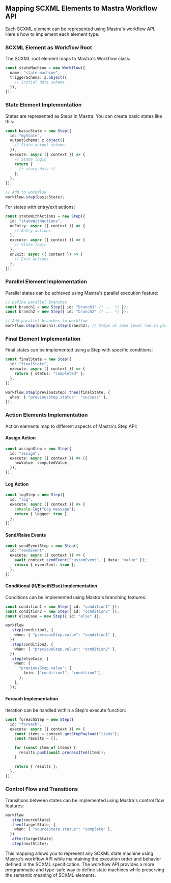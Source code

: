## Mapping SCXML Elements to Mastra Workflow API

Each SCXML element can be represented using Mastra's workflow API. Here's how to implement each element type:

### SCXML Element as Workflow Root

The SCXML root element maps to Mastra's Workflow class:

```typescript
const stateMachine = new Workflow({
  name: "state-machine",
  triggerSchema: z.object({
    // Initial data schema
  }),
});
```

### State Element Implementation

States are represented as Steps in Mastra. You can create basic states like this:

```typescript
const basicState = new Step({
  id: "myState",
  outputSchema: z.object({
    // State output schema
  }),
  execute: async ({ context }) => {
    // State logic
    return {
      /* state data */
    };
  },
});

// Add to workflow
workflow.step(basicState);
```

For states with entry/exit actions:

```typescript
const stateWithActions = new Step({
  id: "stateWithActions",
  onEntry: async ({ context }) => {
    // Entry actions
  },
  execute: async ({ context }) => {
    // State logic
  },
  onExit: async ({ context }) => {
    // Exit actions
  },
});
```

### Parallel Element Implementation

Parallel states can be achieved using Mastra's parallel execution feature:

```typescript
// Define parallel branches
const branch1 = new Step({ id: "branch1" /* ... */ });
const branch2 = new Step({ id: "branch2" /* ... */ });

// Add parallel branches to workflow
workflow.step(branch1).step(branch2); // Steps at same level run in parallel
```

### Final Element Implementation

Final states can be implemented using a Step with specific conditions:

```typescript
const finalState = new Step({
  id: "finalState",
  execute: async ({ context }) => {
    return { status: "completed" };
  },
});

workflow.step(previousStep).then(finalState, {
  when: { "previousStep.status": "success" },
});
```

### Action Elements Implementation

Action elements map to different aspects of Mastra's Step API:

#### Assign Action

```typescript
const assignStep = new Step({
  id: "assign",
  execute: async ({ context }) => ({
    newValue: computedValue,
  }),
});
```

#### Log Action

```typescript
const logStep = new Step({
  id: "log",
  execute: async ({ context }) => {
    console.log("Log message");
    return { logged: true };
  },
});
```

#### Send/Raise Events

```typescript
const sendEventStep = new Step({
  id: "sendEvent",
  execute: async ({ context }) => {
    await context.sendEvent("customEvent", { data: "value" });
    return { eventSent: true };
  },
});
```

#### Conditional (If/Elseif/Else) Implementation

Conditions can be implemented using Mastra's branching features:

```typescript
const condition1 = new Step({ id: "condition1" });
const condition2 = new Step({ id: "condition2" });
const elseCase = new Step({ id: "else" });

workflow
  .step(condition1, {
    when: { "previousStep.value": "condition1" },
  })
  .step(condition2, {
    when: { "previousStep.value": "condition2" },
  })
  .step(elseCase, {
    when: {
      "previousStep.value": {
        $nin: ["condition1", "condition2"],
      },
    },
  });
```

#### Foreach Implementation

Iteration can be handled within a Step's execute function:

```typescript
const foreachStep = new Step({
  id: "foreach",
  execute: async ({ context }) => {
    const items = context.getStepPayload("items");
    const results = [];

    for (const item of items) {
      results.push(await processItem(item));
    }

    return { results };
  },
});
```

### Control Flow and Transitions

Transitions between states can be implemented using Mastra's control flow features:

```typescript
workflow
  .step(sourceState)
  .then(targetState, {
    when: { "sourceState.status": "complete" },
  })
  .after(targetState)
  .step(nextState);
```

This mapping allows you to represent any SCXML state machine using Mastra's workflow API while maintaining the execution order and behavior defined in the SCXML specification. The workflow API provides a more programmatic and type-safe way to define state machines while preserving the semantic meaning of SCXML elements.
